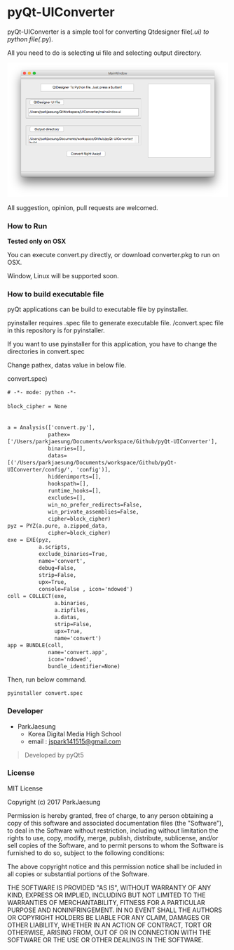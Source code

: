 # pyQt-UIConverter

pyQt-UIConverter is a simple tool for converting Qtdesigner file(*.ui) to python file(*.py).

All you need to do is selecting ui file and selecting output directory.

![screenshot](./img/screenshot.png)

All suggestion, opinion, pull requests are welcomed.

### How to Run

**Tested only on OSX**

You can execute convert.py directly, or download converter.pkg to run on OSX.

Window, Linux will be supported soon.

### How to build executable file

pyQt applications can be build to executable file by pyinstaller.

pyinstaller requires .spec file to generate executable file. /convert.spec file in this repository is for pyinstaller.

If you want to use pyinstaller for this application, you have to change the directories in convert.spec

Change pathex, datas value in below file. 

convert.spec)

~~~
# -*- mode: python -*-

block_cipher = None


a = Analysis(['convert.py'],
             pathex=['/Users/parkjaesung/Documents/workspace/Github/pyQt-UIConverter'],
             binaries=[],
             datas=[('/Users/parkjaesung/Documents/workspace/Github/pyQt-UIConverter/config/', 'config')],
             hiddenimports=[],
             hookspath=[],
             runtime_hooks=[],
             excludes=[],
             win_no_prefer_redirects=False,
             win_private_assemblies=False,
             cipher=block_cipher)
pyz = PYZ(a.pure, a.zipped_data,
             cipher=block_cipher)
exe = EXE(pyz,
          a.scripts,
          exclude_binaries=True,
          name='convert',
          debug=False,
          strip=False,
          upx=True,
          console=False , icon='ndowed')
coll = COLLECT(exe,
               a.binaries,
               a.zipfiles,
               a.datas,
               strip=False,
               upx=True,
               name='convert')
app = BUNDLE(coll,
             name='convert.app',
             icon='ndowed',
             bundle_identifier=None)

~~~

Then, run below command.

~~~
pyinstaller convert.spec
~~~



### Developer

* ParkJaesung
  * Korea Digital Media High School
  * email : jspark141515@gmail.com

> Developed by pyQt5

### License

MIT License

Copyright (c) 2017 ParkJaesung

Permission is hereby granted, free of charge, to any person obtaining a copy
of this software and associated documentation files (the "Software"), to deal
in the Software without restriction, including without limitation the rights
to use, copy, modify, merge, publish, distribute, sublicense, and/or sell
copies of the Software, and to permit persons to whom the Software is
furnished to do so, subject to the following conditions:

The above copyright notice and this permission notice shall be included in all
copies or substantial portions of the Software.

THE SOFTWARE IS PROVIDED "AS IS", WITHOUT WARRANTY OF ANY KIND, EXPRESS OR
IMPLIED, INCLUDING BUT NOT LIMITED TO THE WARRANTIES OF MERCHANTABILITY,
FITNESS FOR A PARTICULAR PURPOSE AND NONINFRINGEMENT. IN NO EVENT SHALL THE
AUTHORS OR COPYRIGHT HOLDERS BE LIABLE FOR ANY CLAIM, DAMAGES OR OTHER
LIABILITY, WHETHER IN AN ACTION OF CONTRACT, TORT OR OTHERWISE, ARISING FROM,
OUT OF OR IN CONNECTION WITH THE SOFTWARE OR THE USE OR OTHER DEALINGS IN THE
SOFTWARE.
